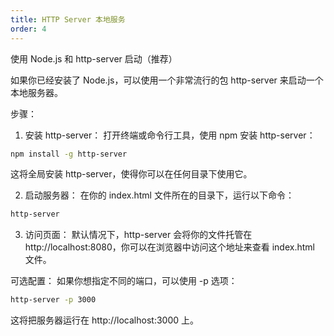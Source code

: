 ```yaml
---
title: HTTP Server 本地服务
order: 4
---
```



使用 Node.js 和 http-server 启动（推荐）
   
如果你已经安装了 Node.js，可以使用一个非常流行的包 http-server 来启动一个本地服务器。

步骤：
1. 安装 http-server： 打开终端或命令行工具，使用 npm 安装 http-server：

```bash
npm install -g http-server
```

这将全局安装 http-server，使得你可以在任何目录下使用它。

2. 启动服务器： 在你的 index.html 文件所在的目录下，运行以下命令：

```bash
http-server
```

3. 访问页面： 默认情况下，http-server 会将你的文件托管在 http://localhost:8080，你可以在浏览器中访问这个地址来查看 index.html 文件。

可选配置：
如果你想指定不同的端口，可以使用 -p 选项：

```bash
http-server -p 3000
```

这将把服务器运行在 http://localhost:3000 上。
